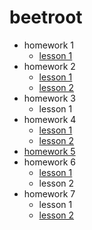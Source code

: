 # beetroot
* homework 1
    * [lesson 1](https://Alexsandr-s.github.io/homework_01/index.html)
* homework 2
    * [lesson 1](https://Alexsandr-s.github.io/homework_02/lesson_1/index.html)
    * [lesson 2](https://Alexsandr-s.github.io/homework_02/lesson_2/index.html)
* homework 3
    * lesson 1
* homework 4
    * [lesson 1](https://Alexsandr-s.github.io/homework_04/lesson_1/index.html)
    * [lesson 2](https://Alexsandr-s.github.io/homework_04/Lesson_2/index.html)
* [homework 5](https://Alexsandr-s.github.io/homework_05/index.html)
* homework 6
    * [lesson 1](https://Alexsandr-s.github.io/homework_06/index.html)
     * lesson 2
* homework 7
    * lesson 1
    * [lesson 2](https://Alexsandr-s.github.io/homework_07/index.html)
 
 
 
